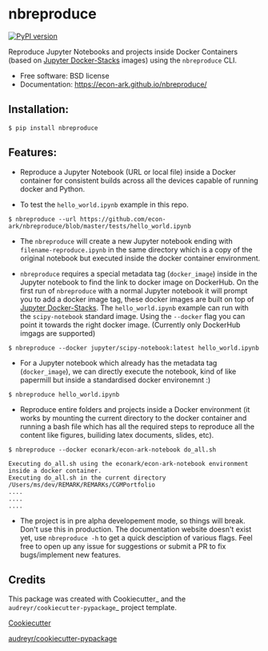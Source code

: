 nbreproduce
===========
[![PyPI version](https://badge.fury.io/py/nbreproduce.svg)](https://badge.fury.io/py/nbreproduce)

Reproduce Jupyter Notebooks and projects inside Docker Containers (based on [Jupyter Docker-Stacks](https://jupyter-docker-stacks.readthedocs.io) images) using the `nbreproduce` CLI.


* Free software: BSD license
* Documentation: https://econ-ark.github.io/nbreproduce/


Installation:
-------------

```
$ pip install nbreproduce
```

Features:
--------

- Reproduce a Jupyter Notebook (URL or local file) inside a Docker container for consistent builds across all the devices capable of running docker and Python.

- To test the `hello_world.ipynb` example in this repo.
```
$ nbreproduce --url https://github.com/econ-ark/nbreproduce/blob/master/tests/hello_world.ipynb
```
- The `nbreproduce` will create a new Jupyter notebook ending with `filename-reproduce.ipynb` in the same directory which is a copy of the original notebook but executed inside the docker container environment.

- `nbreproduce` requires a special metadata tag (`docker_image`) inside in the Jupyter notebook to find the link to docker image on DockerHub. On the first run of `nbreproduce` with a normal Jupyter notebook it will prompt you to add a docker image tag, these docker images are built on top of [Jupyter Docker-Stacks](https://jupyter-docker-stacks.readthedocs.io). The `hello_world.ipynb` example can run with the `scipy-notebook` standard image. Using the `--docker` flag you can point it towards the right docker image. (Currently only DockerHub imgags are supported)
```
$ nbreproduce --docker jupyter/scipy-notebook:latest hello_world.ipynb
```

- For a Jupyter notebook which already has the metadata tag (`docker_image`), we can directly execute the notebook, kind of like papermill but inside a standardised docker environemnt :)
```
$ nbreproduce hello_world.ipynb
```

- Reproduce entire folders and projects inside a Docker environment (it works by mounting the current directory to the docker container and running a bash file which has all the required steps to reproduce all the content like figures, builiding latex documents, slides, etc).
```
$ nbreproduce --docker econark/econ-ark-notebook do_all.sh

Executing do_all.sh using the econark/econ-ark-notebook environment inside a docker container.
Executing do_all.sh in the current directory /Users/ms/dev/REMARK/REMARKs/CGMPortfolio
....
....
....
```

- The project is in pre alpha developement mode, so things will break. Don't use this in production. The documentation website doesn't exist yet, use `nbreproduce -h` to get a quick desciption of various flags. Feel free to open up any issue for suggestions or submit a PR to fix bugs/implement new features.

Credits
-------

This package was created with Cookiecutter_ and the `audreyr/cookiecutter-pypackage`_ project template.

[Cookiecutter](https://github.com/audreyr/cookiecutter)

[audreyr/cookiecutter-pypackage](https://github.com/audreyr/cookiecutter-pypackage)
